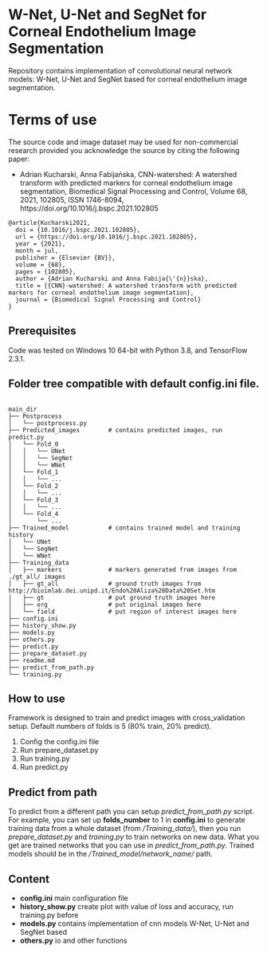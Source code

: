 # W-Net, U-Net and SegNet for Corneal Endothelium Image Segmentation
<p>Repository contains implementation of convolutional neural network models: W-Net, U-Net and SegNet based for corneal endothelium image segmentation.<p>

# Terms of use
<p>The source code and image dataset may be used for non-commercial research provided you acknowledge the source by citing the following paper:<p>

<ul>
  <li> Adrian Kucharski, Anna Fabijańska, CNN-watershed: A watershed transform with predicted markers for corneal endothelium image segmentation, Biomedical Signal Processing and Control, Volume 68, 2021, 102805, ISSN 1746-8094, https://doi.org/10.1016/j.bspc.2021.102805</li>
</ul>
  
<pre><code>@article{Kucharski2021,
  doi = {10.1016/j.bspc.2021.102805},
  url = {https://doi.org/10.1016/j.bspc.2021.102805},
  year = {2021},
  month = jul,
  publisher = {Elsevier {BV}},
  volume = {68},
  pages = {102805},
  author = {Adrian Kucharski and Anna Fabija{\'{n}}ska},
  title = {{CNN}-watershed: A watershed transform with predicted markers for corneal endothelium image segmentation},
  journal = {Biomedical Signal Processing and Control}
}</code></pre>
 
## Prerequisites
Code was tested on Windows 10 64-bit with Python 3.8, and TensorFlow 2.3.1.

## Folder tree compatible with default config.ini file.
<pre><code>
main_dir
├── Postprocess
│   └── postprocess.py
├── Predicted_images        # contains predicted images, run predict.py
│   └── Fold_0
│   │   └── UNet
│   │   └── SegNet
│   │   └── WNet
│   └── Fold_1
│   │   └── ...
│   └── Fold_2
│   │   └── ...
│   └── Fold_3
│   │   └── ...
│   └── Fold_4  
│       └── ...
├── Trained_model           # contains trained model and training history
│   └── UNet                
│   └── SegNet                
│   └── WNet              
├── Training_data
│   ├── markers             # markers generated from images from ./gt_all/ images
│   ├── gt_all              # ground truth images from http://bioimlab.dei.unipd.it/Endo%20Aliza%20Data%20Set.htm
│   ├── gt                  # put ground truth images here
│   ├── org                 # put original images here
│   └── field               # put region of interest images here
├── config.ini
├── history_show.py
├── models.py
├── others.py
├── predict.py
├── prepare_dataset.py
├── readme.md
├── predict_from_path.py 
└── training.py
</code></pre>

## How to use
Framework is designed to train and predict images with cross_validation setup. Default numbers of folds is 5 (80% train, 20% predict).

<ol>
<li>Config the config.ini file</li>
<li>Run prepare_dataset.py</li>
<li>Run training.py</li>
<li>Run predict.py</li>
</ol>

## Predict from path
To predict from a different path you can setup <i>predict_from_path.py</i> script. For example, you can set up <b>folds_number</b> to 1 in <b>config.ini</b> to generate training data from a whole dataset (from <i>/Training_data/</i>), then you run <i>prepare_dataset.py</i> and <i>training.py</i> to train networks on new data. What you get are trained networks that you can use in <i>predict_from_path.py</i>. Trained models should be in the <i>/Trained_model/network_name/</i> path.

## Content
<ul>
<li> <b>config.ini</b> main configuration file </li>
<li> <b>history_show.py</b> create plot with value of loss and accuracy, run training.py before </li>
<li> <b>models.py</b> contains implementation of cnn models W-Net, U-Net and SegNet based</li>
<li> <b>others.py</b> io and other functions</li>
</ul>
